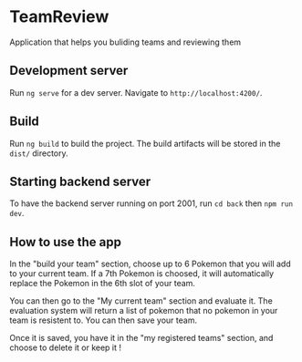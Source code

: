 # TeamReview

Application that helps you buliding teams and reviewing them 

## Development server

Run `ng serve` for a dev server. Navigate to `http://localhost:4200/`. 

## Build

Run `ng build` to build the project. The build artifacts will be stored in the `dist/` directory.

## Starting backend server 

To have the backend server running on port 2001, run `cd back` then `npm run dev`.

## How to use the app

In the "build your team" section, choose up to 6 Pokemon that you will add to your current team. If a 7th Pokemon is choosed, it will automatically replace the Pokemon in the 6th slot of your team. 

You can then go to the "My current team" section and evaluate it. The evaluation system will return a list of pokemon that no pokemon in your team is resistent to. You can then save your team. 

Once it is saved, you have it in the "my registered teams" section, and choose to delete it or keep it !
